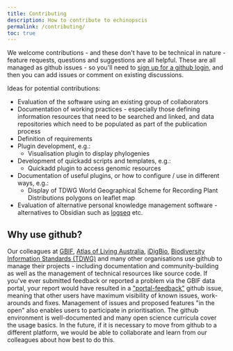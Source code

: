 ```yaml
---
title: Contributing
description: How to contribute to echinopscis
permalink: /contributing/
toc: true
---
```


We welcome contributions - and these don't have to be technical in nature - feature requests, questions and suggestions are all helpful. These are all managed as github issues - so you'll need to [sign up for a github login](https://github.com/signup), and then you can add issues or comment on existing discussions.

Ideas for potential contributions:
- Evaluation of the software using an existing group of collaborators
- Documentation of working practices - especially those defining information resources that need to be searched and linked, and data repositories which need to be populated as part of the publication process
- Definition of requirements
- Plugin development, e.g.:
	- Visualisation plugin to display phylogenies
- Development of quickadd scripts and templates, e.g.:
	- Quickadd plugin to access genomic resources
- Documentation of useful plugins, or how to configure / use in different ways, e.g.:
	- Display of TDWG World Geographical Scheme for Recording Plant Distributions polygons on leaflet map
- Evaluation of alternative personal knowledge management software - alternatives to Obsidian such as [logseq](https://logseq.com/) etc. 

## Why use github?
Our colleagues at [GBIF](https://github.com/GBIF), [Atlas of Living Australia](https://github.com/AtlasOfLivingAustralia), [iDigBio](https://github.com/iDigBio), [Biodiversity Information Standards (TDWG)](https://github.com/TDWG) and many other organisations use github to manage their projects  - including documentation and community-building as well as the management of technical resources like source code. If you've ever submitted feedback or reported a problem via the  GBIF data portal, your report would have resulted in a ["portal-feedback"](https://github.com/gbif/portal-feedback) github issue, meaning that other users have maximum visibility of known issues, work-arounds and fixes. Management of issues and proposed features "in the open" also enables users to participate in prioritisation. The github environment is well-documented and many open science curricula cover the usage basics. In the future, if it is necessary to move from github to a different platform, we would be able to collaborate and learn from our colleagues about how best to do this.  